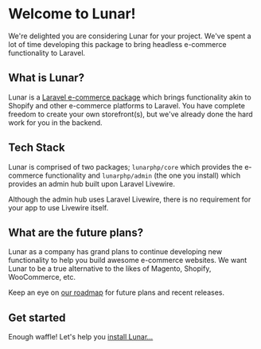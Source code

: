 # Welcome to Lunar!

We're delighted you are considering Lunar for your project. We've spent a lot of time developing this package to bring headless e-commerce functionality to Laravel.

## What is Lunar?

Lunar is a [Laravel e-commerce package](https://lunarphp.io/) which brings functionality akin to Shopify and other e-commerce platforms to Laravel. You have complete freedom to create your own storefront(s), but we've already done the hard work for you in the backend.

## Tech Stack

Lunar is comprised of two packages; `lunarphp/core` which provides the e-commerce functionality and `lunarphp/admin` (the one you install) which provides an admin hub built upon Laravel Livewire.

Although the admin hub uses Laravel Livewire, there is no requirement for your app to use Livewire itself.

## What are the future plans?

Lunar as a company has grand plans to continue developing new functionality to help you build awesome e-commerce websites. We want Lunar to be a true alternative to the likes of Magento, Shopify, WooCommerce, etc.

Keep an eye on [our roadmap](https://github.com/orgs/lunarphp/projects/5) for future plans and recent releases.

## Get started

Enough waffle! Let's help you [install Lunar...](/installation.html)
